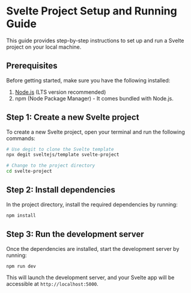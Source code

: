 # Svelte Project Setup and Running Guide

This guide provides step-by-step instructions to set up and run a Svelte project on your local machine.

## Prerequisites

Before getting started, make sure you have the following installed:

1. [Node.js](https://nodejs.org) (LTS version recommended)
2. npm (Node Package Manager) - It comes bundled with Node.js.

## Step 1: Create a new Svelte project

To create a new Svelte project, open your terminal and run the following commands:

```bash
# Use degit to clone the Svelte template
npx degit sveltejs/template svelte-project

# Change to the project directory
cd svelte-project
```

## Step 2: Install dependencies

In the project directory, install the required dependencies by running:

```bash
npm install
```

## Step 3: Run the development server

Once the dependencies are installed, start the development server by running:

```bash
npm run dev
```

This will launch the development server, and your Svelte app will be accessible at `http://localhost:5000`.
